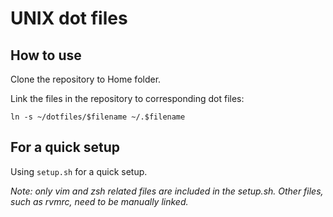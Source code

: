 UNIX dot files
===

How to use
---
Clone the repository to Home folder.

Link the files in the repository to corresponding dot files:

`ln -s ~/dotfiles/$filename ~/.$filename`

For a quick setup
---
Using `setup.sh` for a quick setup.

*Note: only vim and zsh related files are included in the setup.sh. Other
files, such as rvmrc, need to be manually linked.*

